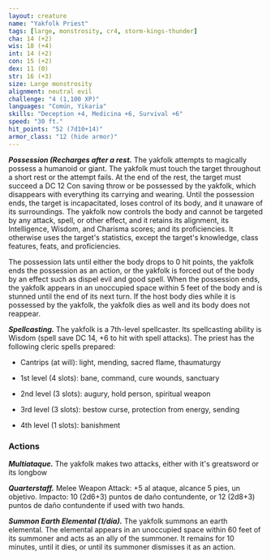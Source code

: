 ```yaml
---
layout: creature
name: "Yakfolk Priest"
tags: [large, monstrosity, cr4, storm-kings-thunder]
cha: 14 (+2)
wis: 18 (+4)
int: 14 (+2)
con: 15 (+2)
dex: 11 (0)
str: 16 (+3)
size: Large monstrosity
alignment: neutral evil
challenge: "4 (1,100 XP)"
languages: "Común, Yikaria"
skills: "Deception +4, Medicina +6, Survival +6"
speed: "30 ft."
hit_points: "52 (7d10+14)"
armor_class: "12 (hide armor)"
---
```


***Possession (Recharges after a rest.*** The yakfolk attempts to magically possess a humanoid or giant. The yakfolk must touch the target throughout a short rest or the attempt fails. At the end of the rest, the target must succeed a DC 12 Con saving throw or be possessed by the yakfolk, which disappears with everything its carrying and wearing. Until the possession ends, the target is incapacitated, loses control of its body, and it unaware of its surroundings. The yakfolk now controls the body and cannot be targeted by any attack, spell, or other effect, and it retains its alignment, its Intelligence, Wisdom, and Charisma scores; and its proficiencies. It otherwise uses the target's statistics, except the target's knowledge, class features, feats, and proficiencies.

The possession lats until either the body drops to 0 hit points, the yakfolk ends the possession as an action, or the yakfolk is forced out of the body by an effect such as dispel evil and good spell. When the possession ends, the yakfolk appears in an unoccupied space within 5 feet of the body and is stunned until the end of its next turn. If the host body dies while it is possessed by the yakfolk, the yakfolk dies as well and its body does not reappear.

***Spellcasting.*** The yakfolk is a 7th-level spellcaster. Its spellcasting ability is Wisdom (spell save DC 14, +6 to hit with spell attacks). The priest has the following cleric spells prepared:

* Cantrips (at will): light, mending, sacred flame, thaumaturgy

* 1st level (4 slots): bane, command, cure wounds, sanctuary

* 2nd level (3 slots): augury, hold person, spiritual weapon

* 3rd level (3 slots): bestow curse, protection from energy, sending

* 4th level (1 slots): banishment

### Actions

***Multiataque.*** The yakfolk makes two attacks, either with it's greatsword or its longbow

***Quarterstaff.*** Melee Weapon Attack: +5 al ataque, alcance 5 pies, un objetivo. Impacto: 10 (2d6+3) puntos de daño contundente, or 12 (2d8+3) puntos de daño contundente if used with two hands.

***Summon Earth Elemental (1/día).*** The yakfolk summons an earth elemental. The elemental appears in an unoccupied space within 60 feet of its summoner and acts as an ally of the summoner. It remains for 10 minutes, until it dies, or until its summoner dismisses it as an action.